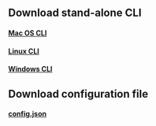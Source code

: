 ## Download stand-alone CLI

#### [Mac OS CLI](https://firebasestorage.googleapis.com/v0/b/data-logging-verification.appspot.com/o/cli?alt=media&token=ce740493-21d4-4ae7-a8e4-7c572ec447f0)

#### [Linux CLI](https://firebasestorage.googleapis.com/v0/b/data-logging-verification.appspot.com/o/cli-linux?alt=media&token=8af40e32-a2de-4093-80e1-200a7c26c970)

#### [Windows CLI](https://firebasestorage.googleapis.com/v0/b/data-logging-verification.appspot.com/o/cli-win.exe?alt=media&token=4a6a073d-ece3-4604-8c09-ca5705f13630)


## Download configuration file

#### [config.json](https://firebasestorage.googleapis.com/v0/b/data-logging-verification.appspot.com/o/config.json?alt=media&token=2d8c615c-103c-474d-a31c-5ab252d8ae02)
